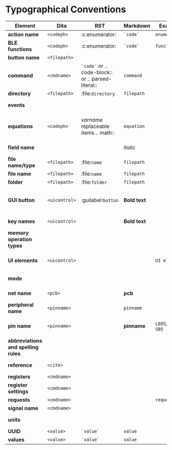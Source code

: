 # Typographical Conventions

| Element              | Dita             | RST                | Markdown         | Example | Notes |
|----------------------|------------------|--------------------|------------------|---------|-------|
| **action name**      | `<codeph>`       | :c:enumerator:     | `` `code` ``     | `enumeration` | (signal handler) |
| **BLE functions**    | `<codeph>`       | :c:enumerator:     | `` `code` ``     | `function` | (code) |
| **button name**      | `<filepath>`     |                    |                  |         | (physical button) |
| **command**          | `<cmdname>`      | `` `code` `` or .. code-block:: or .. parsed-literal:: | `command` |         |  |
| **directory**        | `<filepath>`     | :file:`directory`  | `filepath`       |         |  |
| **events**           |                  |                    |                  |         | ALL CAPS ALL CAPS ALL CAPS |
| **equations**        | `<codeph>`       | *varname* replaceable items .. math:: | `equation` |         | constants mathematical operators `<varname>` replaceable items |
| **field name**       |                  |                    | *Italic*         |         | ALL CAPS ALL CAPS |
| **file name/type**   | `<filepath>`     | :file:`name`       | `filepath`       |         | (generic) ALL CAPS |
| **file name**        | `<filepath>`     | :file:`name`       | `filepath`       |         | (specific) |
| **folder**           | `<filepath>`     | :file:`folder`     | `filepath`       |         |  |
| **GUI button**       | `<uicontrol>`    | :guilabel:`button` | **Bold text**    |         | (buttons menus menu selection names - clickable elements) |
| **key names**        | `<uicontrol>`    |                    | **Bold text**    |         | Regular text lower case |
| **memory operation types** |              |                    |                  |         | REQUEST_AND_END action |
| **UI elements**      | `<uicontrol>`    |                    |                  | `UI element` | (dialog boxes property sheets menu commands) |
| **mode**             |                  |                    |                  |         | Capitalize name of specific mode |
| **net name**         | `<pcb>`          |                    | **pcb**          |         | ALL CAPS ALL CAPS ALL CAPS |
| **peripheral name**  | `<pinname>`      |                    | `pinname`        |         | ALL CAPS ALL CAPS |
| **pin name**         | `<pinname>`      |                    | **pinname**      | `LED5`, `SW8`, `SB5` | LED5 (LED) SW8 (switch) SB5 (solder bridge) |
| **abbreviations and spelling rules** |    |                    |                  |         | Refers to all named elements on the physical board |
| **reference**        | `<cite>`         |                    |                  |         | Bluetooth Core Specification |
| **registers**        | `<cmdname>`      |                    |                  |         | ALL CAPS |
| **register settings**| `<cmdname>`      |                    |                  |         | ALL CAPS |
| **requests**         | `<cmdname>`      |                    |                  | `requests` |  |
| **signal name**      | `<cmdname>`      |                    |                  |         | ALL CAPS |
| **units**            |                  |                    |                  |         | regular font regular font regular font |
| **UUID**             | `<value>`        | `` `value` ``      | `value`          |         |  |
| **values**           | `<value>`        | `` `value` ``      | `value`          |         |  |

